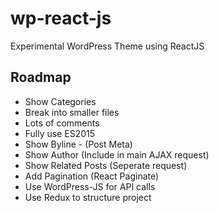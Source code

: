 # wp-react-js
Experimental WordPress Theme using ReactJS

## Roadmap
- Show Categories
- Break into smaller files
- Lots of comments
- Fully use ES2015
- Show Byline - (Post Meta)
- Show Author (Include in main AJAX request)
- Show Related Posts (Seperate request)
- Add Pagination (React Paginate)
- Use WordPress-JS for API calls
- Use Redux to structure project